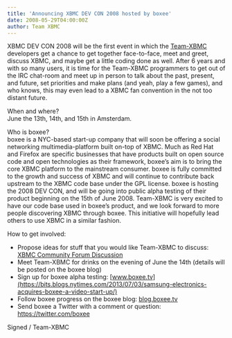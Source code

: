 ```yaml
---
title: 'Announcing XBMC DEV CON 2008 hosted by boxee'
date: 2008-05-29T04:00:00Z
author: Team XBMC
---
```

XBMC DEV CON 2008 will be the first event in which the [Team-XBMC](https://kodi.wiki/view/Team_XBMC_and_Others) developers get a chance to get together face-to-face, meet and greet, discuss XBMC, and maybe get a little coding done as well. After 6 years and with so many users, it is time for the Team-XBMC programmers to get out of the IRC chat-room and meet up in person to talk about the past, present, and future, set priorities and make plans (and yeah, play a few games), and who knows, this may even lead to a XBMC fan convention in the not too distant future.

 When and where?  
 June the 13th, 14th, and 15th in Amsterdam.

 Who is boxee?  
 boxee is a NYC-based start-up company that will soon be offering a social networking multimedia-platform built on-top of XBMC. Much as Red Hat and Firefox are specific businesses that have products built on open source code and open technologies as their framework, boxee’s aim is to bring the core XBMC platform to the mainstream consumer. boxee is fully committed to the growth and success of XBMC and will continue to contribute back upstream to the XBMC code base under the GPL license. boxee is hosting the 2008 DEV CON, and will be going into public alpha testing of their product beginning on the 15th of June 2008. Team-XBMC is very excited to have our code base used in boxee’s product, and we look forward to more people discovering XBMC through boxee. This initiative will hopefully lead others to use XBMC in a similar fashion.

 How to get involved:  
 * Propose ideas for stuff that you would like Team-XBMC to discuss: [XBMC Community Forum Discussion](https://forum.kodi.tv/showthread.php?tid=33674)  
 * Meet Team-XBMC for drinks on the evening of June the 14th (details will be posted on the boxee blog)  
 * Sign up for boxee alpha testing: [www.boxee.tv](https://bits.blogs.nytimes.com/2013/07/03/samsung-electronics-acquires-boxee-a-video-start-up/)  
 * Follow boxee progress on the boxee blog: [blog.boxee.tv](http://blog.boxee.tv)  
 * Send boxee a Twitter with a comment or question: <https://twitter.com/boxee>

 Signed / Team-XBMC

 